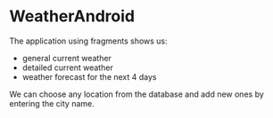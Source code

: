 # WeatherAndroid

The application using fragments shows us:
- general current weather
- detailed current weather
- weather forecast for the next 4 days

We can choose any location from the database and add new ones by entering the city name.
